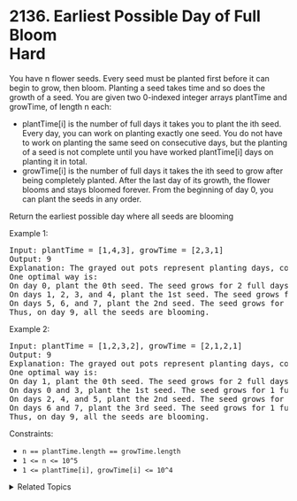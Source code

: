 # 2136. Earliest Possible Day of Full Bloom<br> Hard

You have n flower seeds. Every seed must be planted first before it can begin to grow, then bloom. Planting a seed takes time and so does the growth of a seed. You are given two 0-indexed integer arrays plantTime and growTime, of length n each:

- plantTime[i] is the number of full days it takes you to plant the ith seed. Every day, you can work on planting exactly one seed. You do not have to work on planting the same seed on consecutive days, but the planting of a seed is not complete until you have worked plantTime[i] days on planting it in total.
- growTime[i] is the number of full days it takes the ith seed to grow after being completely planted. After the last day of its growth, the flower blooms and stays bloomed forever.
From the beginning of day 0, you can plant the seeds in any order.

Return the earliest possible day where all seeds are blooming

Example 1:

<pre>
Input: plantTime = [1,4,3], growTime = [2,3,1]
Output: 9
Explanation: The grayed out pots represent planting days, colored pots represent growing days, and the flower represents the day it blooms.
One optimal way is:
On day 0, plant the 0th seed. The seed grows for 2 full days and blooms on day 3.
On days 1, 2, 3, and 4, plant the 1st seed. The seed grows for 3 full days and blooms on day 8.
On days 5, 6, and 7, plant the 2nd seed. The seed grows for 1 full day and blooms on day 9.
Thus, on day 9, all the seeds are blooming.
</pre>

Example 2:

<pre>
Input: plantTime = [1,2,3,2], growTime = [2,1,2,1]
Output: 9
Explanation: The grayed out pots represent planting days, colored pots represent growing days, and the flower represents the day it blooms.
One optimal way is:
On day 1, plant the 0th seed. The seed grows for 2 full days and blooms on day 4.
On days 0 and 3, plant the 1st seed. The seed grows for 1 full day and blooms on day 5.
On days 2, 4, and 5, plant the 2nd seed. The seed grows for 2 full days and blooms on day 8.
On days 6 and 7, plant the 3rd seed. The seed grows for 1 full day and blooms on day 9.
Thus, on day 9, all the seeds are blooming.
</pre>

Constraints:

- `n == plantTime.length == growTime.length`
- `1 <= n <= 10^5`
- `1 <= plantTime[i], growTime[i] <= 10^4`

<details>

<summary> Related Topics </summary>

-   `Greedy`
-   `Array`

</details>